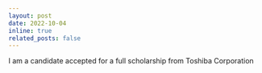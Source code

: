 ```yaml
---
layout: post
date: 2022-10-04
inline: true
related_posts: false
---
```


I am a candidate accepted for a full scholarship from Toshiba Corporation
